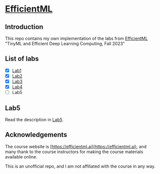 # [EfficientML](https://efficientml.ai)

## Introduction

This repo contains my own implementation of the labs from [EfficientML](https://efficientml.ai) "TinyML and Efficient Deep Learning Computing, Fall 2023"

## List of labs

- [x] [Lab1](Lab1.ipynb)
- [x] [Lab2](Lab1.ipynb)
- [x] [Lab3](Lab1.ipynb)
- [x] [Lab4](Lab1.ipynb)
- [ ] Lab5

## Lab5
Read the description in [Lab5](lab5/README.md).

## Acknowledgements

The course website is [https://efficientml.ai](https://efficientml.ai), and many thank to the course instructors for making the course materials available online.

This is an unofficial repo, and I am not affiliated with the course in any way.
